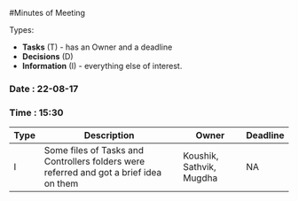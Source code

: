 #Minutes of Meeting

Types:
* **Tasks** (T) - has an Owner and a deadline
* **Decisions** (D)
* **Information** (I) - everything else of interest.

### Date : 22-08-17
### Time : 15:30

Type | Description | Owner | Deadline
---- | ---- | ---- | ----
I | Some files of Tasks and Controllers folders were referred and got a brief idea on them | Koushik, Sathvik, Mugdha | NA 

